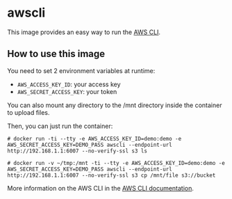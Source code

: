 # awscli

This image provides an easy way to run the [AWS CLI](https://aws.amazon.com/cli/).  

## How to use this image

You need to set 2 environment variables at runtime:  
 * `AWS_ACCESS_KEY_ID`: your access key  
 * `AWS_SECRET_ACCESS_KEY`: your token  

You can also mount any directory to the /mnt directory inside the container to upload files.  

Then, you can just run the container:  

```console
# docker run -ti --tty -e AWS_ACCESS_KEY_ID=demo:demo -e AWS_SECRET_ACCESS_KEY=DEMO_PASS awscli --endpoint-url http://192.168.1.1:6007 --no-verify-ssl s3 ls
```

```console
# docker run -v ~/tmp:/mnt -ti --tty -e AWS_ACCESS_KEY_ID=demo:demo -e AWS_SECRET_ACCESS_KEY=DEMO_PASS awscli --endpoint-url http://192.168.1.1:6007 --no-verify-ssl s3 cp /mnt/file s3://bucket
```

More information on the AWS CLI in the [AWS CLI documentation](http://docs.aws.amazon.com/cli/latest/userguide/cli-chap-welcome.html).
